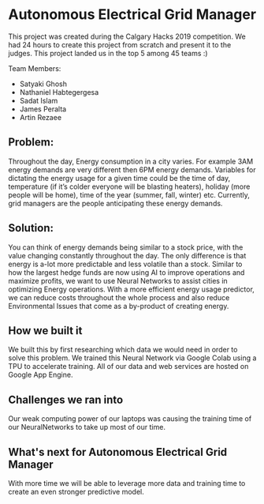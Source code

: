 # Autonomous Electrical Grid Manager
This project was created during the Calgary Hacks 2019 competition. We had 24 hours to create this project from scratch and present it to the judges. This project landed us in the top 5 among 45 teams :)

Team Members: 
* Satyaki Ghosh
* Nathaniel Habtegergesa
* Sadat Islam
* James Peralta
* Artin Rezaee

## Problem:
Throughout the day, Energy consumption in a city varies. For example 3AM energy demands are very different then 6PM energy demands. Variables for dictating the energy usage for a given time could be the time of day, temperature (if it’s colder everyone will be blasting heaters), holiday (more people will be home), time of the year (summer, fall, winter) etc. Currently, grid managers are the people anticipating these energy demands.

## Solution:
You can think of energy demands being similar to a stock price, with the value changing constantly throughout the day. The only difference is that energy is a-lot more predictable and less volatile than a stock. Similar to how the largest hedge funds are now using AI to improve operations and maximize profits, we want to use Neural Networks to assist cities in optimizing Energy operations. With a more efficient energy usage predictor, we can reduce costs throughout the whole process and also reduce Environmental Issues that come as a by-product of creating energy.

## How we built it
We built this by first researching which data we would need in order to solve this problem. We trained this Neural Network via Google Colab using a TPU to accelerate training. All of our data and web services are hosted on Google App Engine.

## Challenges we ran into
Our weak computing power of our laptops was causing the training time of our NeuralNetworks to take up most of our time.

## What's next for Autonomous Electrical Grid Manager
With more time we will be able to leverage more data and training time to create an even stronger predictive model.
